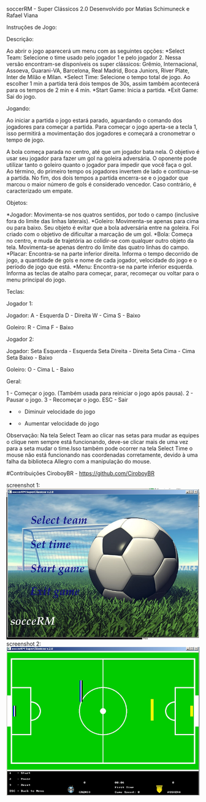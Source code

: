 soccerRM - Super Clássicos 2.0
Desenvolvido por Matias Schimuneck e Rafael Viana

Instruções de Jogo:

Descrição:

Ao abrir o jogo aparecerá um menu com as seguintes opções:
	*Select Team: Selecione o time usado pelo jogador 1 e pelo jogador 2. Nessa versão encontram-se disponíveis os super clássicos: Grêmio, Internacional, Assoeva, Guarani-VA, Barcelona, Real Madrid, Boca Juniors, River Plate, Inter de Milão e Milan. 
	*Select Time: Selecione o tempo total de jogo. Ao escolher 1 min a partida terá dois tempos de 30s, assim também acontecerá para os tempos de 2 min e 4 min.
	*Start Game: Inicia a partida.
	*Exit Game: Sai do jogo.

Jogando:

Ao iniciar a partida o jogo estará parado, aguardando o comando dos jogadores para começar a partida.
Para começar o jogo aperta-se a tecla 1, isso permitirá a movimentação dos jogadores e começará a cronometrar o tempo de jogo. 

A bola começa parada no centro, até que um jogador bata nela. O objetivo é usar seu jogador para fazer um gol na goleira adversária. O oponente pode utilizar tanto o goleiro quanto o jogador para impedir que você faça o gol. Ao término, do primeiro tempo os jogadores invertem de lado e continua-se a partida. No fim, dos dois tempos a partida encerra-se e o jogador que marcou o maior número de gols é considerado vencedor. Caso contrário, é caracterizado um empate.

Objetos:

*Jogador: Movimenta-se nos quatros sentidos, por todo o campo (inclusive fora do limite das linhas laterais).
*Goleiro: Movimenta-se apenas para cima ou para baixo. Seu objeto é evitar que a bola adversária entre na goleira. Foi criado com o objetivo de dificultar a marcação de um gol. 
*Bola: Começa no centro, e muda de trajetória ao colidir-se com qualquer outro objeto da tela. Movimenta-se apenas dentro do limite das quatro linhas do campo.
*Placar: Encontra-se na parte inferior direita. Informa o tempo decorrido de jogo, a quantidade de gols e nome de cada jogador, velocidade do jogo e o período de jogo que está.
*Menu: Encontra-se na parte inferior esquerda. Informa as teclas de atalho para começar, parar, recomeçar ou voltar para o menu principal do jogo.

Teclas:

Jogador 1:

Jogador:
A - Esquerda
D - Direita
W - Cima
S - Baixo

Goleiro:
R - Cima
F - Baixo

Jogador 2:

Jogador:
Seta Esquerda - Esquerda
Seta Direita - Direita
Seta Cima - Cima
Seta Baixo - Baixo

Goleiro:
O - Cima
L - Baixo

Geral:

1 - Começar o jogo. (Também usada para reiniciar o jogo após pausa).
2 - Pausar o jogo.
3 - Recomeçar o jogo.
ESC - Sair

+ - Diminuir velocidade do jogo
- - Aumentar velocidade do jogo

Observação: Na tela Select Team ao clicar nas setas para mudar as equipes o clique nem sempre está funcionando, deve-se clicar mais de uma vez para a seta mudar o time.Isso também pode ocorrer na tela Select Time o mouse não está funcionando nas coordenadas corretamente, devido à uma falha da biblioteca Allegro com a manipulação do mouse.


#Contribuições
CiroboyBR - https://github.com/CiroboyBR



screenshot 1:
![alt tag](screen1.jpg)
screenshot 2:
![alt tag](screen2.jpg)